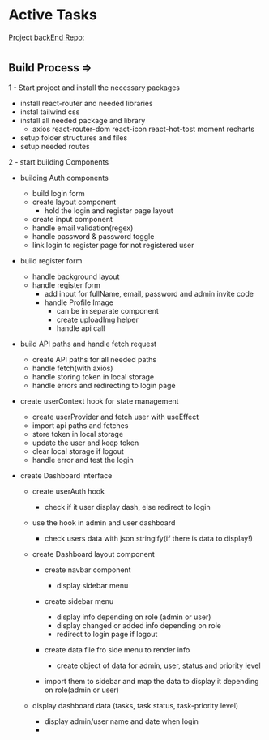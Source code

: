 # Active Tasks

[Project backEnd Repo:](https://github.com/1001hadi/activeTasks-BE)

#

## Build Process =>

1 - Start project and install the necessary packages

- install react-router and needed libraries
- instal tailwind css
- install all needed package and library
  - axios react-router-dom react-icon react-hot-tost moment recharts
- setup folder structures and files
- setup needed routes

2 - start building Components

- building Auth components

  - build login form
  - create layout component
    - hold the login and register page layout
  - create input component
  - handle email validation(regex)
  - handle password & password toggle
  - link login to register page for not registered user

- build register form

  - handle background layout
  - handle register form
    - add input for fullName, email, password and admin invite code
    - handle Profile Image
      - can be in separate component
      - create uploadImg helper
      - handle api call

- build API paths and handle fetch request

  - create API paths for all needed paths
  - handle fetch(with axios)
  - handle storing token in local storage
  - handle errors and redirecting to login page

- create userContext hook for state management

  - create userProvider and fetch user with useEffect
  - import api paths and fetches
  - store token in local storage
  - update the user and keep token
  - clear local storage if logout
  - handle error and test the login

- create Dashboard interface

  - create userAuth hook

    - check if it user display dash, else redirect to login

  - use the hook in admin and user dashboard
    - check users data with json.stringify(if there is data to display!)
  - create Dashboard layout component

    - create navbar component

      - display sidebar menu

    - create sidebar menu
      - display info depending on role (admin or user)
      - display changed or added info depending on role
      - redirect to login page if logout
    - create data file fro side menu to render info
      - create object of data for admin, user, status and priority level
    - import them to sidebar and map the data to display it depending on role(admin or user)

  - display dashboard data (tasks, task status, task-priority level)
    - display admin/user name and date when login
    - 
